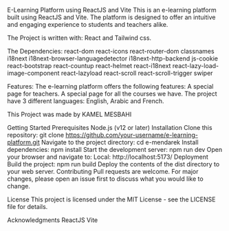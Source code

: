 E-Learning Platform using ReactJS and Vite
This is an e-learning platform built using ReactJS and Vite. The platform is designed to offer an intuitive and engaging experience to students and teachers alike.

The Project is written with:
React and Tailwind css.

The Dependencies:
react-dom
react-icons
react-router-dom
classnames
i18next
i18next-browser-languagedetector
i18next-http-backend
js-cookie
react-bootstrap
react-countup
react-helmet
react-i18next
react-lazy-load-image-component
react-lazyload
react-scroll
react-scroll-trigger
swiper

Features:
The e-learning platform offers the following features:
A special page for teachers.
A special page for all the courses we have.
The project have 3 different languages: English, Arabic and French.

This Project was made by KAMEL MESBAHI

Getting Started
Prerequisites
Node.js (v12 or later)
Installation
Clone this repository: git clone https://github.com/your-username/e-learning-platform.git
Navigate to the project directory: cd e-mendarek
Install dependencies: npm install
Start the development server: npm run dev
Open your browser and navigate to: Local: http://localhost:5173/
Deployment
Build the project: npm run build
Deploy the contents of the dist directory to your web server.
Contributing
Pull requests are welcome. For major changes, please open an issue first to discuss what you would like to change.

License
This project is licensed under the MIT License - see the LICENSE file for details.

Acknowledgments
ReactJS
Vite
